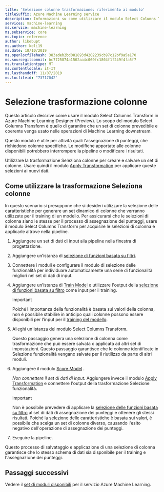 ```yaml
---
title: 'Selezione colonne trasformazione: riferimento al modulo'
titleSuffix: Azure Machine Learning service
description: Informazioni su come utilizzare il modulo Select Columns Transform nel servizio Azure Machine Learning per creare una trasformazione che selezioni lo stesso subset di colonne del set di dati specificato.
services: machine-learning
ms.service: machine-learning
ms.subservice: core
ms.topic: reference
author: likebupt
ms.author: keli19
ms.date: 10/10/2019
ms.openlocfilehash: 383adeb2bd081893d4202239cb97c12bf9a5a170
ms.sourcegitcommit: bc7725874a1502aa4c069fc1804f1f249f4fa5f7
ms.translationtype: MT
ms.contentlocale: it-IT
ms.lasthandoff: 11/07/2019
ms.locfileid: "73717042"
---
```

# <a name="select-columns-transform"></a>Selezione trasformazione colonne

Questo articolo descrive come usare il modulo Select Columns Transform in Azure Machine Learning Designer (Preview). Lo scopo del modulo Select Columns Transform è quello di garantire che un set di colonne prevedibile e coerente venga usato nelle operazioni di Machine Learning downstream.

Questo modulo è utile per attività quali l'assegnazione di punteggi, che richiedono colonne specifiche. Le modifiche apportate alle colonne disponibili potrebbero interrompere la pipeline o modificare i risultati.

Utilizzare la trasformazione Seleziona colonne per creare e salvare un set di colonne. Usare quindi il modulo [Apply Transformation](apply-transformation.md) per applicare queste selezioni ai nuovi dati.

## <a name="how-to-use-select-columns-transform"></a>Come utilizzare la trasformazione Seleziona colonne

In questo scenario si presuppone che si desideri utilizzare la selezione delle caratteristiche per generare un set dinamico di colonne che verranno utilizzate per il training di un modello. Per assicurarsi che le selezioni di colonna siano le stesse per il processo di assegnazione dei punteggi, usare il modulo Select Columns Transform per acquisire le selezioni di colonna e applicarle altrove nella pipeline.

1. Aggiungere un set di dati di input alla pipeline nella finestra di progettazione.

2. Aggiungere un'istanza di [selezione di funzioni basata su filtri](filter-based-feature-selection.md).

3. Connettere i moduli e configurare il modulo di selezione delle funzionalità per individuare automaticamente una serie di funzionalità migliori nel set di dati di input.

4. Aggiungere un'istanza di [Train Model](train-model.md) e utilizzare l'output della [selezione di funzioni basata su filtro](filter-based-feature-selection.md) come input per il training.

    > [!IMPORTANT]
    > Poiché l'importanza della funzionalità è basata sui valori della colonna, non è possibile stabilire in anticipo quali colonne possono essere disponibili per l'input per il [training del modello](train-model.md).  
5. Alleghi un'istanza del modulo Select Columns Transform. 

    Questo passaggio genera una selezione di colonna come trasformazione che può essere salvata o applicata ad altri set di impostazioni. Questo passaggio garantisce che le colonne identificate in Selezione funzionalità vengano salvate per il riutilizzo da parte di altri moduli.

6. Aggiungere il modulo [Score Model](score-model.md) . 

   *Non connettere il set di dati di input.* Aggiungere invece il modulo [Apply Transformation](apply-transformation.md) e connettere l'output della trasformazione Selezione funzionalità.

   > [!IMPORTANT]
   > Non è possibile prevedere di applicare la [selezione delle funzioni basata su filtro](filter-based-feature-selection.md) al set di dati di assegnazione dei punteggi e ottenere gli stessi risultati. Poiché la selezione delle caratteristiche è basata sui valori, è possibile che scelga un set di colonne diverso, causando l'esito negativo dell'operazione di assegnazione dei punteggi.
7. Eseguire la pipeline.

Questo processo di salvataggio e applicazione di una selezione di colonna garantisce che lo stesso schema di dati sia disponibile per il training e l'assegnazione dei punteggi.


## <a name="next-steps"></a>Passaggi successivi

Vedere il [set di moduli disponibili](module-reference.md) per il servizio Azure Machine Learning. 
